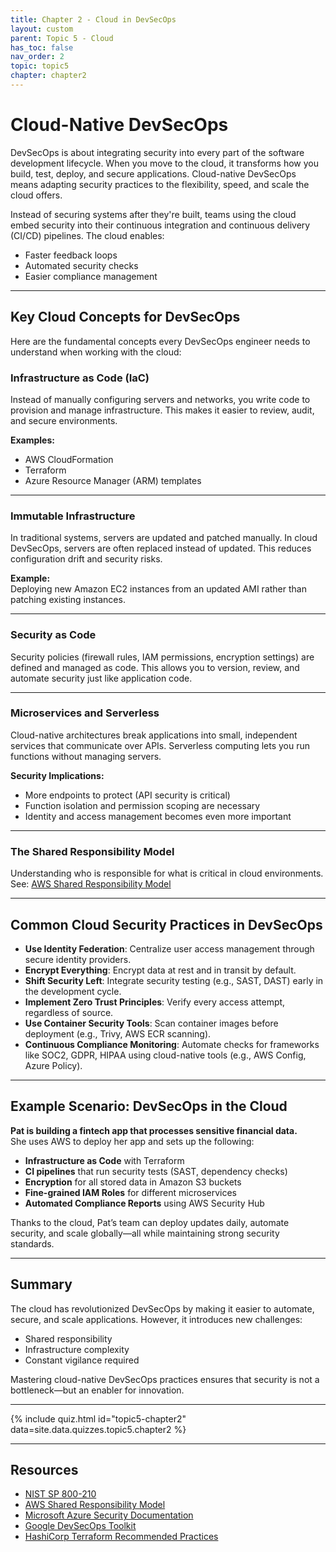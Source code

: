 ```yaml
---
title: Chapter 2 - Cloud in DevSecOps
layout: custom
parent: Topic 5 - Cloud 
has_toc: false
nav_order: 2
topic: topic5
chapter: chapter2
---
```


# Cloud-Native DevSecOps

DevSecOps is about integrating security into every part of the software development lifecycle. When you move to the cloud, it transforms how you build, test, deploy, and secure applications. Cloud-native DevSecOps means adapting security practices to the flexibility, speed, and scale the cloud offers.

Instead of securing systems after they're built, teams using the cloud embed security into their continuous integration and continuous delivery (CI/CD) pipelines. The cloud enables:

- Faster feedback loops  
- Automated security checks  
- Easier compliance management  

---

## Key Cloud Concepts for DevSecOps

Here are the fundamental concepts every DevSecOps engineer needs to understand when working with the cloud:

### Infrastructure as Code (IaC)

Instead of manually configuring servers and networks, you write code to provision and manage infrastructure. This makes it easier to review, audit, and secure environments.

**Examples:**

- AWS CloudFormation  
- Terraform  
- Azure Resource Manager (ARM) templates  

---

### Immutable Infrastructure

In traditional systems, servers are updated and patched manually. In cloud DevSecOps, servers are often replaced instead of updated. This reduces configuration drift and security risks.

**Example:**  
Deploying new Amazon EC2 instances from an updated AMI rather than patching existing instances.

---

### Security as Code

Security policies (firewall rules, IAM permissions, encryption settings) are defined and managed as code. This allows you to version, review, and automate security just like application code.

---

### Microservices and Serverless

Cloud-native architectures break applications into small, independent services that communicate over APIs. Serverless computing lets you run functions without managing servers.

**Security Implications:**

- More endpoints to protect (API security is critical)  
- Function isolation and permission scoping are necessary  
- Identity and access management becomes even more important  

---

### The Shared Responsibility Model

Understanding who is responsible for what is critical in cloud environments.  
See: [AWS Shared Responsibility Model](https://aws.amazon.com/compliance/shared-responsibility-model/)

---

## Common Cloud Security Practices in DevSecOps

- **Use Identity Federation**: Centralize user access management through secure identity providers.  
- **Encrypt Everything**: Encrypt data at rest and in transit by default.  
- **Shift Security Left**: Integrate security testing (e.g., SAST, DAST) early in the development cycle.  
- **Implement Zero Trust Principles**: Verify every access attempt, regardless of source.  
- **Use Container Security Tools**: Scan container images before deployment (e.g., Trivy, AWS ECR scanning).  
- **Continuous Compliance Monitoring**: Automate checks for frameworks like SOC2, GDPR, HIPAA using cloud-native tools (e.g., AWS Config, Azure Policy).

---

## Example Scenario: DevSecOps in the Cloud

**Pat is building a fintech app that processes sensitive financial data.**  
She uses AWS to deploy her app and sets up the following:

- **Infrastructure as Code** with Terraform  
- **CI pipelines** that run security tests (SAST, dependency checks)  
- **Encryption** for all stored data in Amazon S3 buckets  
- **Fine-grained IAM Roles** for different microservices  
- **Automated Compliance Reports** using AWS Security Hub  

Thanks to the cloud, Pat’s team can deploy updates daily, automate security, and scale globally—all while maintaining strong security standards.

---

## Summary

The cloud has revolutionized DevSecOps by making it easier to automate, secure, and scale applications. However, it introduces new challenges:

- Shared responsibility  
- Infrastructure complexity  
- Constant vigilance required  

Mastering cloud-native DevSecOps practices ensures that security is not a bottleneck—but an enabler for innovation.

---

{% include quiz.html
  id="topic5-chapter2"
  data=site.data.quizzes.topic5.chapter2
%}

---

## Resources

- [NIST SP 800-210](https://csrc.nist.gov/pubs/sp/800/210/final)  
- [AWS Shared Responsibility Model](https://aws.amazon.com/compliance/shared-responsibility-model/)  
- [Microsoft Azure Security Documentation](https://learn.microsoft.com/en-us/azure/security/)  
- [Google DevSecOps Toolkit](https://cloud.google.com/blog/products/networking/introducing-the-devsecops-toolkit)  
- [HashiCorp Terraform Recommended Practices](https://developer.hashicorp.com/terraform/cloud-docs/recommended-practices)
